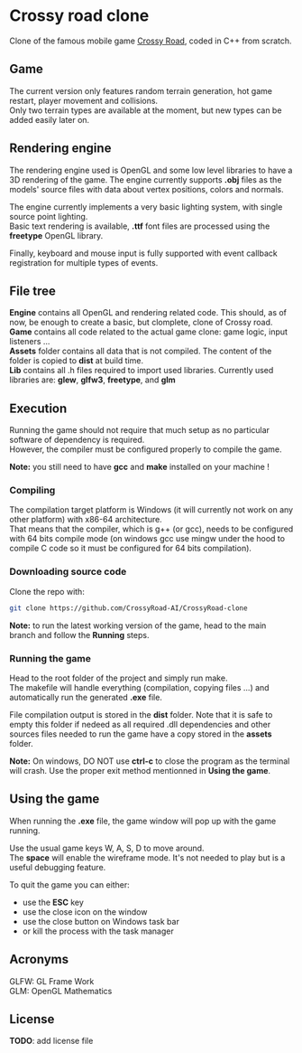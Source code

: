 # Crossy road clone

Clone of the famous mobile game [Crossy Road](https://www.crossyroad.com/), coded in C++ from scratch.

## Game

The current version only features random terrain generation, hot game restart, player movement and collisions. <br />
Only two terrain types are available at the moment, but new types can be added easily later on.

## Rendering engine

The rendering engine used is OpenGL and some low level libraries to have a 3D rendering of the game. The engine currently supports **.obj** files as the models' source files with data about vertex positions, colors and normals.

The engine currently implements a very basic lighting system, with single source point lighting. <br />
Basic text rendering is available, **.ttf** font files are processed using the **freetype** OpenGL library.

Finally, keyboard and mouse input is fully supported with event callback registration for multiple types of events.

## File tree

**Engine** contains all OpenGL and rendering related code. This should, as of now, be enough to create a basic, but clomplete, clone of Crossy road. <br />
**Game** contains all code related to the actual game clone: game logic, input listeners ... <br />
**Assets** folder contains all data that is not compiled. The content of the folder is copied to **dist** at build time. <br />
**Lib** contains all .h files required to import used libraries. Currently used libraries are: **glew**, **glfw3**, **freetype**, and **glm**

## Execution

Running the game should not require that much setup as no particular software of dependency is required. <br />
However, the compiler must be configured properly to compile the game.

**Note:** you still need to have **gcc** and **make** installed on your machine !

### Compiling

The compilation target platform is Windows (it will currently not work on any other platform) with x86-64 architecture. <br />
That means that the compiler, which is g++ (or gcc), needs to be configured with 64 bits compile mode (on windows gcc use mingw under the hood to compile C code so it must be configured for 64 bits compilation).

### Downloading source code

Clone the repo with:
```sh
git clone https://github.com/CrossyRoad-AI/CrossyRoad-clone
```

**Note:** to run the latest working version of the game, head to the main branch and follow the **Running** steps.

### Running the game

Head to the root folder of the project and simply run make. <br />
The makefile will handle everything (compilation, copying files ...) and automatically run the generated **.exe** file.

File compilation output is stored in the **dist** folder. Note that it is safe to empty this folder if nedeed as all required .dll dependencies and other sources files needed to run the game have a copy stored in the **assets** folder.

**Note:** On windows, DO NOT use **ctrl-c** to close the program as the terminal will crash. Use the proper exit method mentionned in **Using the game**.

## Using the game

When running the **.exe** file, the game window will pop up with the game running.

Use the usual game keys W, A, S, D to move around. <br />
The **space** will enable the wireframe mode. It's not needed to play but is a useful debugging feature.

To quit the game you can either:
- use the **ESC** key
- use the close icon on the window
- use the close button on Windows task bar
- or kill the process with the task manager

## Acronyms

GLFW: GL Frame Work <br />
GLM: OpenGL Mathematics

## License

**TODO**: add license file
